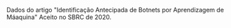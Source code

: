 Dados do artigo "Identificação Antecipada de Botnets por Aprendizagem de Máaquina" Aceito no SBRC de 2020.
